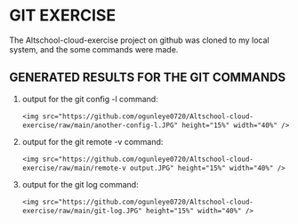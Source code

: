 <h1> GIT EXERCISE </h1>

<p>The Altschool-cloud-exercise project on github was cloned to my local system, and the some commands were made. </p>

<h2> GENERATED RESULTS FOR THE GIT COMMANDS </h2>
<ol>
 <li>
     output for the git config -l command:
  
    <img src="https://github.com/ogunleye0720/Altschool-cloud-exercise/raw/main/another-config-l.JPG" height="15%" width="40%" />
  </li>
   <li>
     output for the git remote -v command:
  
    <img src="https://github.com/ogunleye0720/Altschool-cloud-exercise/raw/main/remote-v output.JPG" height="15%" width="40%" />
  </li>
   <li>
     output for the git log command:
  
    <img src="https://github.com/ogunleye0720/Altschool-cloud-exercise/raw/main/git-log.JPG" height="15%" width="40%" />
  </li>
  </ol>
